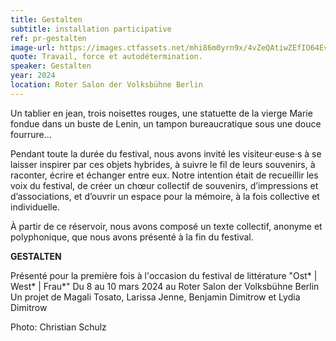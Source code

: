 ```yaml
---
title: Gestalten
subtitle: installation participative
ref: pr-gestalten
image-url: https://images.ctfassets.net/mhi86m0yrn9x/4vZeQAtiwZEfIO64Ev1tal/b12190f3e6032337c429c9904b7b4341/sammlung_verlust.jpg
quote: Travail, force et autodétermination.
speaker: Gestalten
year: 2024
location: Roter Salon der Volksbühne Berlin
---
```


Un tablier en jean, trois noisettes rouges, une statuette de la vierge Marie fondue dans un buste de Lenin, un tampon bureaucratique sous une douce fourrure…

Pendant toute la durée du festival, nous avons invité les visiteur·euse·s à se laisser inspirer par ces objets hybrides, à suivre le fil de leurs souvenirs, à raconter, écrire et échanger entre eux.
Notre intention était de recueillir les voix du festival, de créer un chœur collectif de souvenirs, d’impressions et d’associations, et d’ouvrir un espace pour la mémoire, à la fois collective et individuelle.

À partir de ce réservoir, nous avons composé un texte collectif, anonyme et polyphonique, que nous avons présenté à la fin du festival.

**GESTALTEN**

Présenté pour la première fois à l'occasion du festival de littérature "Ost* | West* | Frau*"
Du 8 au 10 mars 2024 au Roter Salon der Volksbühne Berlin
Un projet de  Magali Tosato, Larissa Jenne, Benjamin Dimitrow et Lydia Dimitrow


Photo: Christian Schulz

